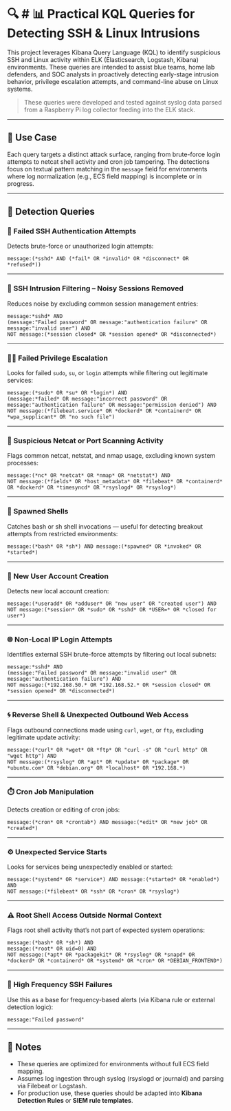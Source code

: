 # 🔍 # 📊 Practical KQL Queries for Detecting SSH & Linux Intrusions

This project leverages Kibana Query Language (KQL) to identify suspicious SSH and Linux activity within ELK (Elasticsearch, Logstash, Kibana) environments. These queries are intended to assist blue teams, home lab defenders, and SOC analysts in proactively detecting early-stage intrusion behavior, privilege escalation attempts, and command-line abuse on Linux systems.

> These queries were developed and tested against syslog data parsed from a Raspberry Pi log collector feeding into the ELK stack.

---

## 📁 Use Case

Each query targets a distinct attack surface, ranging from brute-force login attempts to netcat shell activity and cron job tampering. The detections focus on textual pattern matching in the `message` field for environments where log normalization (e.g., ECS field mapping) is incomplete or in progress.

---

## 🔎 Detection Queries

### 🚪 Failed SSH Authentication Attempts

Detects brute-force or unauthorized login attempts:

```kql
message:(*sshd* AND (*fail* OR *invalid* OR *disconnect* OR *refused*))
```

---

### 🚫 SSH Intrusion Filtering – Noisy Sessions Removed

Reduces noise by excluding common session management entries:

```kql
message:*sshd* AND 
(message:"Failed password" OR message:"authentication failure" OR message:"invalid user") AND 
NOT message:(*session closed* OR *session opened* OR *disconnected*)
```

---

### 🧍‍♂️ Failed Privilege Escalation

Looks for failed `sudo`, `su`, or `login` attempts while filtering out legitimate services:

```kql
message:(*sudo* OR *su* OR *login*) AND 
(message:*failed* OR message:"incorrect password" OR message:"authentication failure" OR message:"permission denied") AND 
NOT message:(*filebeat.service* OR *dockerd* OR *containerd* OR *wpa_supplicant* OR "no such file")
```

---

### 🧪 Suspicious Netcat or Port Scanning Activity

Flags common netcat, netstat, and nmap usage, excluding known system processes:

```kql
message:(*nc* OR *netcat* OR *nmap* OR *netstat*) AND 
NOT message:(*fields* OR *host_metadata* OR *filebeat* OR *containerd* OR *dockerd* OR *timesyncd* OR *rsyslogd* OR *rsyslog*)
```

---

### 🐚 Spawned Shells

Catches bash or sh shell invocations — useful for detecting breakout attempts from restricted environments:

```kql
message:(*bash* OR *sh*) AND message:(*spawned* OR *invoked* OR *started*)
```

---

### 👤 New User Account Creation

Detects new local account creation:

```kql
message:(*useradd* OR *adduser* OR "new user" OR "created user") AND 
NOT message:(*session* OR *sudo* OR *sshd* OR *USER=* OR *closed for user*)
```

---

### 🌐 Non-Local IP Login Attempts

Identifies external SSH brute-force attempts by filtering out local subnets:

```kql
message:*sshd* AND 
(message:"Failed password" OR message:"invalid user" OR message:"authentication failure") AND 
NOT message:(*192.168.50.* OR *192.168.52.* OR *session closed* OR *session opened* OR *disconnected*)
```

---

### 🌀 Reverse Shell & Unexpected Outbound Web Access

Flags outbound connections made using `curl`, `wget`, or `ftp`, excluding legitimate update activity:

```kql
message:(*curl* OR *wget* OR *ftp* OR "curl -s" OR "curl http" OR "wget http") AND 
NOT message:(*rsyslog* OR *apt* OR *update* OR *package* OR *ubuntu.com* OR *debian.org* OR *localhost* OR *192.168.*)
```

---

### ⏱️ Cron Job Manipulation

Detects creation or editing of cron jobs:

```kql
message:(*cron* OR *crontab*) AND message:(*edit* OR *new job* OR *created*)
```

---

### ⚙️ Unexpected Service Starts

Looks for services being unexpectedly enabled or started:

```kql
message:(*systemd* OR *service*) AND message:(*started* OR *enabled*) AND 
NOT message:(*filebeat* OR *ssh* OR *cron* OR *rsyslog*)
```

---

### ⚠️ Root Shell Access Outside Normal Context

Flags root shell activity that’s not part of expected system operations:

```kql
message:(*bash* OR *sh*) AND 
message:(*root* OR uid=0) AND 
NOT message:(*apt* OR *packagekit* OR *rsyslog* OR *snapd* OR *dockerd* OR *containerd* OR *systemd* OR *cron* OR *DEBIAN_FRONTEND*)
```

---

### 🔁 High Frequency SSH Failures

Use this as a base for frequency-based alerts (via Kibana rule or external detection logic):

```kql
message:"Failed password"
```

---

## 📌 Notes

- These queries are optimized for environments without full ECS field mapping.
- Assumes log ingestion through syslog (rsyslogd or journald) and parsing via Filebeat or Logstash.
- For production use, these queries should be adapted into **Kibana Detection Rules** or **SIEM rule templates**.
